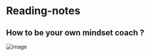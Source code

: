 # Reading-notes
## How to be your own mindset coach ?
![image](https://teacherbooker.com/wp-content/uploads/2017/10/Blog-pic-growth-mindset.jpg)


